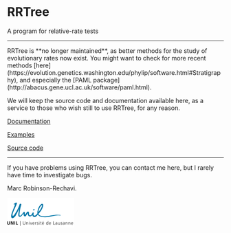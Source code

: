 # RRTree
A program for relative-rate tests
<hr>
RRTree is **no longer maintained**, as better methods for the study of evolutionary rates now exist. You might want to check for more recent methods [here](https://evolution.genetics.washington.edu/phylip/software.html#Stratigraphy), and especially the [PAML package](http://abacus.gene.ucl.ac.uk/software/paml.html).

We will keep the source code and documentation available here, as a service to those who wish still to use RRTree, for any reason.

[Documentation](RRT_doc.txt)

[Examples](RRTree_examples.zip)

[Source code](RRTree.c)

<hr>
If you have problems using RRTree, you can contact me here, but I rarely have time to investigate bugs.

Marc Robinson-Rechavi.

![](unilLogo.png)
